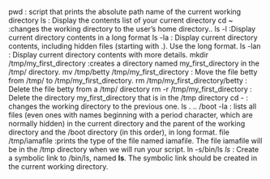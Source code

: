 pwd : script that prints the absolute path name of the current working directory
ls : Display the contents list of your current directory
cd ~ :changes the working directory to the user’s home directory..
ls -l :Display current directory contents in a long format
ls -la : Display current directory contents, including hidden files (starting with .). Use the long format.
ls -lan : Display current directory contents with more details.
mkdir /tmp/my_first_directory :creates a directory named my_first_directory in the /tmp/ directory.
mv /tmp/betty /tmp/my_first_directory : Move the file betty from /tmp/ to /tmp/my_first_directory.
rm /tmp/my_first_directory/betty : Delete the file betty from a /tmp/ directory
rm -r /tmp/my_first_directory : Delete the directory my_first_directory that is in the /tmp directory
cd - :  changes the working directory to the previous one.
ls . .. /boot -la  : lists all files (even ones with names beginning with a period character, which are normally hidden) in the current directory and the parent of the working directory and the /boot directory (in this order), in long format.
file /tmp/iamafile :prints the type of the file named iamafile. The file iamafile will be in the /tmp directory when we will run your script.
ln -s/bin/ls _ls_ : Create a symbolic link to /bin/ls, named __ls__. The symbolic link should be created in the current working directory.
